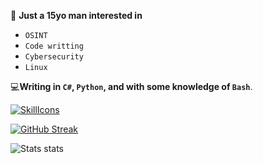 👨 <b>Just a 15yo man interested in </b>
* <code>OSINT</code>
* <code>Code writting</code>
* <code>Cybersecurity</code>
* <code>Linux</code>

💻<b>Writing in <code>C#</code>, <code>Python</code>, and with some knowledge of <code>Bash</code></b>.

[![SkillIcons](https://skillicons.dev/icons?i=cs,py,mongodb,bash,discord,flask,linux,qt,unity)](https://skillicons.dev)<br/>

[![GitHub Streak](https://streak-stats.demolab.com/?user=1gualt&theme=dark)](https://git.io/streak-stats)

![Stats stats](https://codestats-readme.avior.me/api?username=1gualt&show_icons=true&theme=dark)
